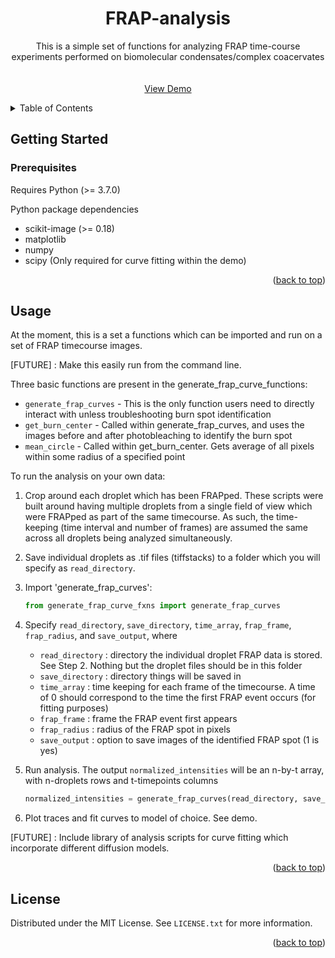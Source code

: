 
<h1 align="center">FRAP-analysis</h1>

  <p align="center">
    This is a simple set of functions for analyzing FRAP time-course experiments performed on biomolecular condensates/complex coacervates
    <br />
    <br />
    <br />
    <a href="https://github.com/github_username/repo_name">View Demo</a>
  </p>
</div>



<!-- TABLE OF CONTENTS -->
<details>
  <summary>Table of Contents</summary>
  <ol>
    <li>
      <a href="#getting-started">Getting Started</a>
      <ul>
        <li><a href="#prerequisites">Prerequisites</a></li>
      </ul>
    </li>
    <li><a href="#usage">Usage</a></li>
    <li><a href="#license">License</a></li>
  </ol>
</details>



<!-- GETTING STARTED -->
## Getting Started

### Prerequisites

Requires Python (>= 3.7.0)

Python package dependencies
* scikit-image (>= 0.18)
* matplotlib
* numpy 
* scipy (Only required for curve fitting within the demo)

<p align="right">(<a href="#readme-top">back to top</a>)</p>


<!-- USAGE EXAMPLES -->
## Usage

At the moment, this is a set a functions which can be imported and run on a set of FRAP timecourse images.

[FUTURE] : Make this easily run from the command line.

Three basic functions are present in the generate_frap_curve_functions:
* ```generate_frap_curves``` - This is the only function users need to directly interact with unless troubleshooting burn spot identification
* ```get_burn_center```      - Called within generate_frap_curves, and uses the images before and after photobleaching to identify the burn spot
* ```mean_circle```          - Called within get_burn_center. Gets average of all pixels within some radius of a specified point

To run the analysis on your own data:
1) Crop around each droplet which has been FRAPped. These scripts were built around having multiple droplets from a single field of view which were FRAPped as part of the same timecourse. As such, the time-keeping (time interval and number of frames) are assumed the same across all droplets being analyzed simultaneously.
2) Save individual droplets as .tif files (tiffstacks) to a folder which you will specify as ```read_directory```.
3) Import 'generate_frap_curves':

   ```python
   from generate_frap_curve_fxns import generate_frap_curves
   ```
4) Specify ```read_directory```, ```save_directory```, ```time_array```, ```frap_frame```, ```frap_radius```, and ```save_output```, where
   * ```read_directory``` : directory the individual droplet FRAP data is stored. See Step 2. Nothing but the droplet files should be in this folder
   * ```save_directory``` : directory things will be saved in
   * ```time_array``` : time keeping for each frame of the timecourse. A time of 0 should correspond to the time the first FRAP event occurs (for fitting purposes)
   * ```frap_frame``` : frame the FRAP event first appears
   * ```frap_radius``` : radius of the FRAP spot in pixels
   * ```save_output``` : option to save images of the identified FRAP spot (1 is yes)
5) Run analysis. The output ```normalized_intensities``` will be an n-by-t array, with n-droplets rows and t-timepoints columns
   ```python
   normalized_intensities = generate_frap_curves(read_directory, save_directory, time_array, frap_frame, frap_radius, save_output)
   ```

7) Plot traces and fit curves to model of choice. See demo.

[FUTURE] : Include library of analysis scripts for curve fitting which incorporate different diffusion models.


<p align="right">(<a href="#readme-top">back to top</a>)</p>





<!-- LICENSE -->
## License

Distributed under the MIT License. See `LICENSE.txt` for more information.

<p align="right">(<a href="#readme-top">back to top</a>)</p>
